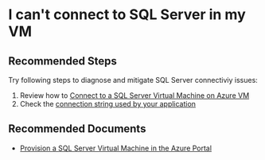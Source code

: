 <properties
	pageTitle="I can't connect to SQL Server in my VM"
	description="I can't connect to SQL Server in my VM"
	service="microsoft.compute"
	resource="virtualmachines"
	authors="michco"
	displayOrder="30"
	selfHelpType="resource"
	supportTopicIds=""
	resourceTags="WindowsSQL"
	productPesIds="14749"
	cloudEnvironments="public, Fairfax, usnat, ussec"
	articleId="421b03ce-45b5-481b-9e01-ea010b11fecb"
	ownershipId="Compute_VirtualMachines_Content"
/>

# I can't connect to SQL Server in my VM

## **Recommended Steps**

Try following steps to diagnose and mitigate SQL Server connectiviy issues:

1. Review how to [Connect to a SQL Server Virtual Machine on Azure VM](https://azure.microsoft.com/documentation/articles/virtual-machines-windows-sql-connect/)
2. Check the [connection string used by your application](https://msdn.microsoft.com/library/mt654049.aspx)

## **Recommended Documents**

* [Provision a SQL Server Virtual Machine in the Azure Portal](https://azure.microsoft.com/documentation/articles/virtual-machines-windows-portal-sql-server-provision/)
